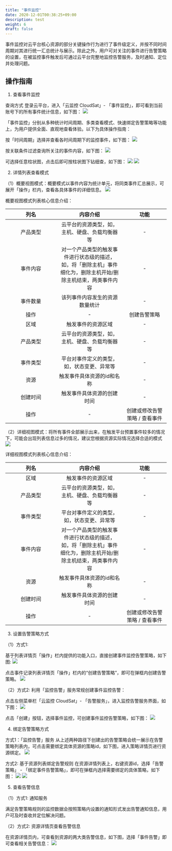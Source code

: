 ```yaml
---
title: "事件监控"
date: 2020-12-01T00:38:25+09:00
description: test
weight: 6
draft: false
---
```


事件监控对云平台核心资源的部分关键操作行为进行了事件级定义，并按不同时间周期对其进行统一汇总统计与展示。除此之外，用户可对关注的事件进行告警策略的设置，在被监控事件触发后可通过云平台完整地监控告警服务，及时通知、定位并处理问题。

## 操作指南

1. 查看事件监控

查询方式
登录云平台，进入「云监控 CloudSat」- 「事件监控」，即可看到当前账号下的所有事件统计信息，如下图：
![](../_images/202011041743.png)


「事件监控」分别从多种统计时间周期、多类查看模式、快速绑定告警策略等功能上，为用户提供全面、直观地查看体验。以下为具体操作指南：


按「时间周期」选择并查看各时间周期下的监控事件，如下图：
![](../_images/202011041745.png)


按关联条件过滤查询所关注的事件内容，如下图：
![](../_images/202011041746.png)
         


可选择任意柱状图，点击后即可按柱状图下钻细查，如下图：
![](../_images/202011041747.png)
![](../_images/202011041748.png)


2. 详情列表查看模式

（1）概要视图模式：概要模式以事件内容为统计单元，将同类事件汇总展示，可展开「操作」栏内，查看各具体事件的详细信息。
![](../_images/202011041750.png)


概要视图模式列表核心信息介绍：
<style>
table th:first-of-type {
    width: 4cm;
}
table th:nth-of-type(2) {
    width: 150pt;
}
table th:nth-of-type(3) {
    width: 8em;
}
</style>
|列名	|内容介绍	|功能|
| :-: | :-: | :-: |
|产品类型|	云平台的资源类型，如，主机、硬盘、负载均衡器等|-|	
|事件内容|	对一个产品类型的触发事件进行状态级的描述，如，将「删除主机」事件细化为，删除主机开始/删除主机结束，两类事件内容|	-|
|事件数量|	该列事件内容发生的资源数量统计	|-|
|操作|	-	|创建告警策略|
|区域|	触发事件的资源区域	| -|
|产品类型	|云平台的资源类型，如，主机、硬盘、负载均衡器等|	 -|
|事件类型	|平台对事件定义的类型，如，状态变更、异常等	| -|
|资源|	触发事件具体资源的id和名称|	 -|
|创建时间|	触发事件具体资源的创建时间|	 -|
|操作	|-	|创建或修改告警策略 / 查看事件|


（2）详细视图模式：将所有事件全部展示出来，在触发平台预置事件较多的情况下，可能会出现列表信息过多的情况，建议您根据资源实际情况选择合适的模式
![](../_images/202011041802.png)

详细视图模式列表核心信息介绍：
<style>
table th:first-of-type {
    width: 4cm;
}
table th:nth-of-type(2) {
    width: 150pt;
}
table th:nth-of-type(3) {
    width: 8em;
}
</style>
|列名	|内容介绍	|功能|
| :-: | :-: | :-: |
|区域|	触发事件的资源区域	| -|
|产品类型|	云平台的资源类型，如，主机、硬盘、负载均衡器等|	 -|
|事件类型|	平台对事件定义的类型，如，状态变更、异常等|	 -|
|事件内容	|对一个产品类型的触发事件进行状态级的描述，如，将「删除主机」事件细化为，删除主机开始/删除主机结束，两类事件内容|	 -|
|资源|	触发事件具体资源的id和名称|	 -|
|创建时间|	触发事件具体资源的创建时间|	 -|
|操作|	-	|创建或修改告警策略 / 查看事件|


      

3. 设置告警策略方式

（1）方式1: 

基于列表详情页「操作」栏内提供的功能入口，直接创建事件监控告警策略，如下图:
 ![](../_images/202011041806.png)  
 
点击事件记录列表详情页「操作」栏内的“创建告警策略”，即可在弹框内创建告警策略。
 ![](../_images/202011041807.png) 

（2）方式2: 利用「监控告警」服务常规创建事件监控告警：

点击左侧菜单栏「云监控 CloudSat」- 「告警服务」，进入监控告警服务界面，如下图：
 ![](../_images/202011041808.png)        

点击「创建」按钮，选择事件监控，可创建事件监控告警策略，如下图：
![](../_images/202011041810.png)


4. 绑定告警策略方式

方式1：「监控告警」服务
从上述两种路径下创建出的告警策略会统一展示在告警策略列表内，可点击需要绑定具体资源的策略id，如下图，进入策略详情页进行资源绑定。
![](../_images/202011041811.png)

 

方式2: 基于资源列表绑定告警规则
在资源详情列表上，右键资源id，选择「告警策略」 - 「绑定事件告警策略」，即可在弹框内选择需要绑定的具体策略，如下图：
![](../_images/202011041825.png)
![](../_images/202011041827.png)



5. 查看告警信息

（1）方式1: 通知服务

满足告警策略规则的监控数据会按照策略内设置的通知形式发出告警通知信息，用户可及时查收并定位解决问题。

（2）方式2: 资源详情页查看告警信息

在资源详情页内，可查看到资源的两大类告警信息，如下图，选择「事件告警」即可查看相关告警信息：
![](../_images/202011041828.png)

